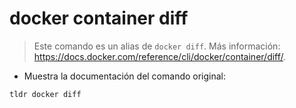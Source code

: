# docker container diff

> Este comando es un alias de `docker diff`.
> Más información: <https://docs.docker.com/reference/cli/docker/container/diff/>.

- Muestra la documentación del comando original:

`tldr docker diff`

